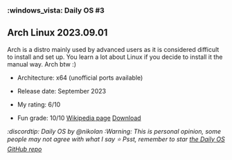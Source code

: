 ### :windows_vista: Daily OS #3
## Arch Linux 2023.09.01
Arch is a distro mainly used by advanced users as it is considered difficult to install and set up. You learn a lot about Linux if you decide to install it the manual way. Arch btw :)
- Architecture: x64 (unofficial ports available)
- Release date: September 2023

- My rating: 6/10
- Fun grade: 10/10
[Wikipedia page](<https://en.wikipedia.org/wiki/Arch_Linux>) [Download](<https://archlinux.org/download/>)

*:discordtip: Daily OS by @nikolan*
*:Warning: This is personal opinion, some people may not agree with what I say*
*⭐️ Psst, remember to star [the Daily OS GitHub repo](<https://github.com/nikolan123/daily-os>)*
